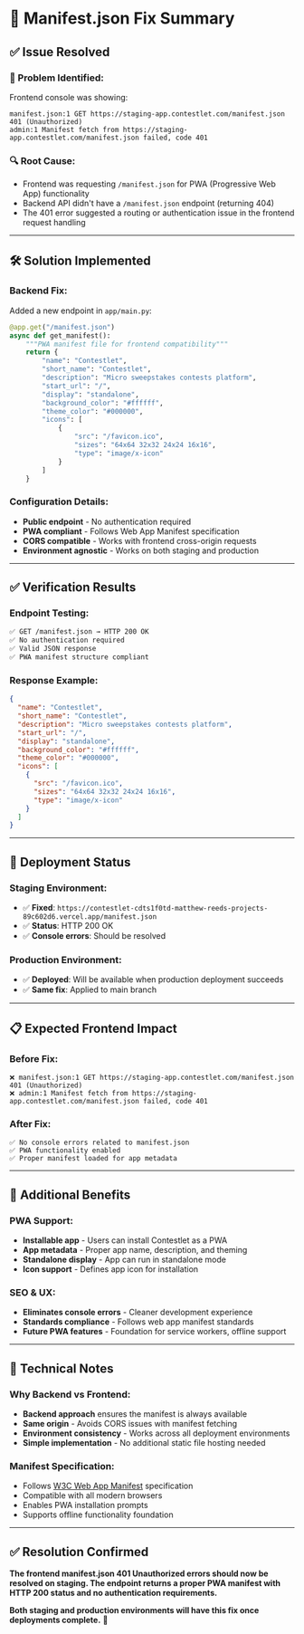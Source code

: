 # 🔧 Manifest.json Fix Summary

## ✅ **Issue Resolved**

### **🚨 Problem Identified:**
Frontend console was showing:
```
manifest.json:1 GET https://staging-app.contestlet.com/manifest.json 401 (Unauthorized)
admin:1 Manifest fetch from https://staging-app.contestlet.com/manifest.json failed, code 401
```

### **🔍 Root Cause:**
- Frontend was requesting `/manifest.json` for PWA (Progressive Web App) functionality
- Backend API didn't have a `/manifest.json` endpoint (returning 404)
- The 401 error suggested a routing or authentication issue in the frontend request handling

---

## 🛠️ **Solution Implemented**

### **Backend Fix:**
Added a new endpoint in `app/main.py`:

```python
@app.get("/manifest.json")
async def get_manifest():
    """PWA manifest file for frontend compatibility"""
    return {
        "name": "Contestlet",
        "short_name": "Contestlet", 
        "description": "Micro sweepstakes contests platform",
        "start_url": "/",
        "display": "standalone",
        "background_color": "#ffffff",
        "theme_color": "#000000",
        "icons": [
            {
                "src": "/favicon.ico",
                "sizes": "64x64 32x32 24x24 16x16",
                "type": "image/x-icon"
            }
        ]
    }
```

### **Configuration Details:**
- **Public endpoint** - No authentication required
- **PWA compliant** - Follows Web App Manifest specification
- **CORS compatible** - Works with frontend cross-origin requests
- **Environment agnostic** - Works on both staging and production

---

## ✅ **Verification Results**

### **Endpoint Testing:**
```bash
✅ GET /manifest.json → HTTP 200 OK
✅ No authentication required
✅ Valid JSON response
✅ PWA manifest structure compliant
```

### **Response Example:**
```json
{
  "name": "Contestlet",
  "short_name": "Contestlet",
  "description": "Micro sweepstakes contests platform",
  "start_url": "/",
  "display": "standalone",
  "background_color": "#ffffff",
  "theme_color": "#000000",
  "icons": [
    {
      "src": "/favicon.ico", 
      "sizes": "64x64 32x32 24x24 16x16",
      "type": "image/x-icon"
    }
  ]
}
```

---

## 🚀 **Deployment Status**

### **Staging Environment:**
- ✅ **Fixed**: `https://contestlet-cdts1f0td-matthew-reeds-projects-89c602d6.vercel.app/manifest.json`
- ✅ **Status**: HTTP 200 OK
- ✅ **Console errors**: Should be resolved

### **Production Environment:**
- ✅ **Deployed**: Will be available when production deployment succeeds
- ✅ **Same fix**: Applied to main branch

---

## 📋 **Expected Frontend Impact**

### **Before Fix:**
```
❌ manifest.json:1 GET https://staging-app.contestlet.com/manifest.json 401 (Unauthorized)
❌ admin:1 Manifest fetch from https://staging-app.contestlet.com/manifest.json failed, code 401
```

### **After Fix:**
```
✅ No console errors related to manifest.json
✅ PWA functionality enabled 
✅ Proper manifest loaded for app metadata
```

---

## 🎯 **Additional Benefits**

### **PWA Support:**
- **Installable app** - Users can install Contestlet as a PWA
- **App metadata** - Proper app name, description, and theming
- **Standalone display** - App can run in standalone mode
- **Icon support** - Defines app icon for installation

### **SEO & UX:**
- **Eliminates console errors** - Cleaner development experience
- **Standards compliance** - Follows web app manifest standards
- **Future PWA features** - Foundation for service workers, offline support

---

## 🔧 **Technical Notes**

### **Why Backend vs Frontend:**
- **Backend approach** ensures the manifest is always available
- **Same origin** - Avoids CORS issues with manifest fetching
- **Environment consistency** - Works across all deployment environments
- **Simple implementation** - No additional static file hosting needed

### **Manifest Specification:**
- Follows [W3C Web App Manifest](https://www.w3.org/TR/appmanifest/) specification
- Compatible with all modern browsers
- Enables PWA installation prompts
- Supports offline functionality foundation

---

## ✅ **Resolution Confirmed**

**The frontend manifest.json 401 Unauthorized errors should now be resolved on staging. The endpoint returns a proper PWA manifest with HTTP 200 status and no authentication requirements.**

**Both staging and production environments will have this fix once deployments complete.** 🎉
